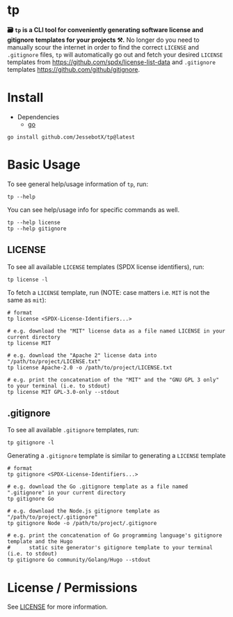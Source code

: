 # tp
**🗃️ `tp` is a CLI tool for conveniently generating software license and gitignore templates for your projects ⚒️.** No longer do you need to manually scour the internet in order to find the correct `LICENSE` and `.gitignore` files, `tp` will automatically go out and fetch your desired `LICENSE` templates from <https://github.com/spdx/license-list-data> and `.gitignore` templates <https://github.com/github/gitignore>.

# Install
- Dependencies
	- [go](https://go.dev)

```shell
go install github.com/JessebotX/tp@latest
```

# Basic Usage
To see general help/usage information of `tp`, run:

```shell
tp --help
```

You can see help/usage info for specific commands as well.

```shell
tp --help license
tp --help gitignore
```

## LICENSE
To see all available `LICENSE` templates (SPDX license identifiers), run:

```shell
tp license -l
```

To fetch a `LICENSE` template, run (NOTE: case matters i.e. `MIT` is not the same as `mit`):

```shell
# format
tp license <SPDX-License-Identifiers...>

# e.g. download the "MIT" license data as a file named LICENSE in your current directory
tp license MIT

# e.g. download the "Apache 2" license data into "/path/to/project/LICENSE.txt"
tp license Apache-2.0 -o /path/to/project/LICENSE.txt

# e.g. print the concatenation of the "MIT" and the "GNU GPL 3 only" to your terminal (i.e. to stdout)
tp license MIT GPL-3.0-only --stdout
```

## .gitignore
To see all available `.gitignore` templates, run:

```shell
tp gitignore -l
```

Generating a `.gitignore` template is similar to generating a `LICENSE` template
```shell
# format
tp gitignore <SPDX-License-Identifiers...>

# e.g. download the Go .gitignore template as a file named ".gitignore" in your current directory
tp gitignore Go

# e.g. download the Node.js gitignore template as "/path/to/project/.gitignore"
tp gitignore Node -o /path/to/project/.gitignore

# e.g. print the concatenation of Go programming language's gitignore template and the Hugo
#      static site generator's gitignore template to your terminal (i.e. to stdout)
tp gitignore Go community/Golang/Hugo --stdout
```

# License / Permissions
See [LICENSE](./LICENSE) for more information.
